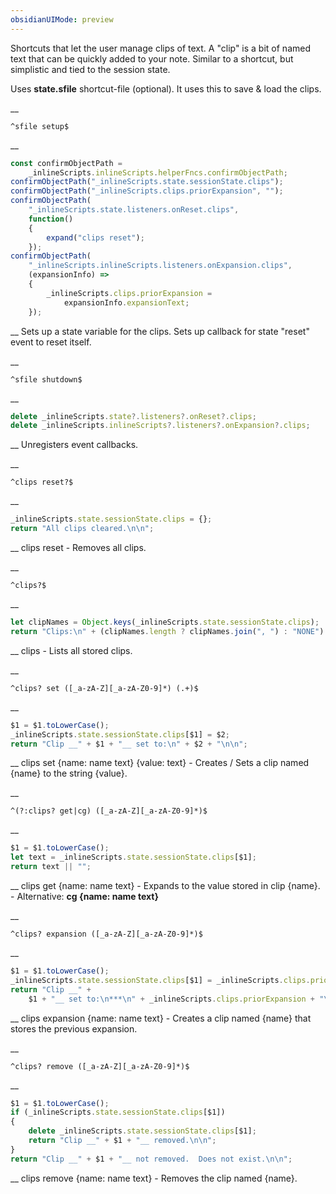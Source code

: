 ```yaml
---
obsidianUIMode: preview
---
```


Shortcuts that let the user manage clips of text.  A "clip" is a bit of named text that can be quickly added to your note.  Similar to a shortcut, but simplistic and tied to the session state.

Uses __state.sfile__ shortcut-file (optional).
It uses this to save & load the clips.


__
```
^sfile setup$
```
__
```js
const confirmObjectPath =
	_inlineScripts.inlineScripts.helperFncs.confirmObjectPath;
confirmObjectPath("_inlineScripts.state.sessionState.clips");
confirmObjectPath("_inlineScripts.clips.priorExpansion", "");
confirmObjectPath(
	"_inlineScripts.state.listeners.onReset.clips",
	function()
	{
		expand("clips reset");
	});
confirmObjectPath(
	"_inlineScripts.inlineScripts.listeners.onExpansion.clips",
	(expansionInfo) =>
	{
		_inlineScripts.clips.priorExpansion =
			expansionInfo.expansionText;
	});
```
__
Sets up a state variable for the clips.  Sets up callback for state "reset" event to reset itself.


__
```
^sfile shutdown$
```
__
```js
delete _inlineScripts.state?.listeners?.onReset?.clips;
delete _inlineScripts.inlineScripts?.listeners?.onExpansion?.clips;
```
__
Unregisters event callbacks.


__
```
^clips reset?$
```
__
```js
_inlineScripts.state.sessionState.clips = {};
return "All clips cleared.\n\n";
```
__
clips reset - Removes all clips.


__
```
^clips?$
```
__
```js
let clipNames = Object.keys(_inlineScripts.state.sessionState.clips);
return "Clips:\n" + (clipNames.length ? clipNames.join(", ") : "NONE") + "\n\n";
```
__
clips - Lists all stored clips.


__
```
^clips? set ([_a-zA-Z][_a-zA-Z0-9]*) (.+)$
```
__
```js
$1 = $1.toLowerCase();
_inlineScripts.state.sessionState.clips[$1] = $2;
return "Clip __" + $1 + "__ set to:\n" + $2 + "\n\n";
```
__
clips set {name: name text} {value: text} - Creates / Sets a clip named {name} to the string {value}.


__
```
^(?:clips? get|cg) ([_a-zA-Z][_a-zA-Z0-9]*)$
```
__
```js
$1 = $1.toLowerCase();
let text = _inlineScripts.state.sessionState.clips[$1];
return text || "";
```
__
clips get {name: name text} - Expands to the value stored in clip {name}.
	- Alternative: __cg {name: name text}__


__
```
^clips? expansion ([_a-zA-Z][_a-zA-Z0-9]*)$
```
__
```js
$1 = $1.toLowerCase();
_inlineScripts.state.sessionState.clips[$1] = _inlineScripts.clips.priorExpansion;
return "Clip __" +
	$1 + "__ set to:\n***\n" + _inlineScripts.clips.priorExpansion + "\n***\n\n";
```
__
clips expansion {name: name text} - Creates a clip named {name} that stores the previous expansion.


__
```
^clips? remove ([_a-zA-Z][_a-zA-Z0-9]*)$
```
__
```js
$1 = $1.toLowerCase();
if (_inlineScripts.state.sessionState.clips[$1])
{
	delete _inlineScripts.state.sessionState.clips[$1];
	return "Clip __" + $1 + "__ removed.\n\n";
}
return "Clip __" + $1 + "__ not removed.  Does not exist.\n\n";
```
__
clips remove {name: name text} - Removes the clip named {name}.

